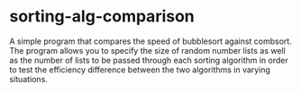 # sorting-alg-comparison
A simple program that compares the speed of bubblesort against combsort. The program allows you to specify the size of random number lists as well as the number of lists to be passed through each sorting algorithm in order to test the efficiency difference between the two algorithms in varying situations.
